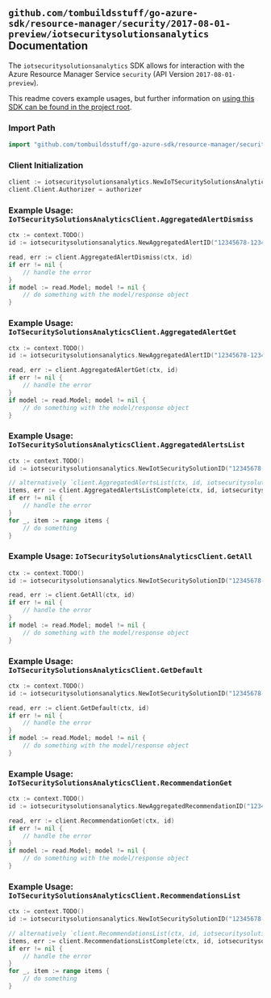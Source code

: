 
## `github.com/tombuildsstuff/go-azure-sdk/resource-manager/security/2017-08-01-preview/iotsecuritysolutionsanalytics` Documentation

The `iotsecuritysolutionsanalytics` SDK allows for interaction with the Azure Resource Manager Service `security` (API Version `2017-08-01-preview`).

This readme covers example usages, but further information on [using this SDK can be found in the project root](https://github.com/tombuildsstuff/go-azure-sdk/tree/main/docs).

### Import Path

```go
import "github.com/tombuildsstuff/go-azure-sdk/resource-manager/security/2017-08-01-preview/iotsecuritysolutionsanalytics"
```


### Client Initialization

```go
client := iotsecuritysolutionsanalytics.NewIoTSecuritySolutionsAnalyticsClientWithBaseURI("https://management.azure.com")
client.Client.Authorizer = authorizer
```


### Example Usage: `IoTSecuritySolutionsAnalyticsClient.AggregatedAlertDismiss`

```go
ctx := context.TODO()
id := iotsecuritysolutionsanalytics.NewAggregatedAlertID("12345678-1234-9876-4563-123456789012", "example-resource-group", "iotSecuritySolutionValue", "aggregatedAlertValue")

read, err := client.AggregatedAlertDismiss(ctx, id)
if err != nil {
	// handle the error
}
if model := read.Model; model != nil {
	// do something with the model/response object
}
```


### Example Usage: `IoTSecuritySolutionsAnalyticsClient.AggregatedAlertGet`

```go
ctx := context.TODO()
id := iotsecuritysolutionsanalytics.NewAggregatedAlertID("12345678-1234-9876-4563-123456789012", "example-resource-group", "iotSecuritySolutionValue", "aggregatedAlertValue")

read, err := client.AggregatedAlertGet(ctx, id)
if err != nil {
	// handle the error
}
if model := read.Model; model != nil {
	// do something with the model/response object
}
```


### Example Usage: `IoTSecuritySolutionsAnalyticsClient.AggregatedAlertsList`

```go
ctx := context.TODO()
id := iotsecuritysolutionsanalytics.NewIotSecuritySolutionID("12345678-1234-9876-4563-123456789012", "example-resource-group", "iotSecuritySolutionValue")

// alternatively `client.AggregatedAlertsList(ctx, id, iotsecuritysolutionsanalytics.DefaultAggregatedAlertsListOperationOptions())` can be used to do batched pagination
items, err := client.AggregatedAlertsListComplete(ctx, id, iotsecuritysolutionsanalytics.DefaultAggregatedAlertsListOperationOptions())
if err != nil {
	// handle the error
}
for _, item := range items {
	// do something
}
```


### Example Usage: `IoTSecuritySolutionsAnalyticsClient.GetAll`

```go
ctx := context.TODO()
id := iotsecuritysolutionsanalytics.NewIotSecuritySolutionID("12345678-1234-9876-4563-123456789012", "example-resource-group", "iotSecuritySolutionValue")

read, err := client.GetAll(ctx, id)
if err != nil {
	// handle the error
}
if model := read.Model; model != nil {
	// do something with the model/response object
}
```


### Example Usage: `IoTSecuritySolutionsAnalyticsClient.GetDefault`

```go
ctx := context.TODO()
id := iotsecuritysolutionsanalytics.NewIotSecuritySolutionID("12345678-1234-9876-4563-123456789012", "example-resource-group", "iotSecuritySolutionValue")

read, err := client.GetDefault(ctx, id)
if err != nil {
	// handle the error
}
if model := read.Model; model != nil {
	// do something with the model/response object
}
```


### Example Usage: `IoTSecuritySolutionsAnalyticsClient.RecommendationGet`

```go
ctx := context.TODO()
id := iotsecuritysolutionsanalytics.NewAggregatedRecommendationID("12345678-1234-9876-4563-123456789012", "example-resource-group", "iotSecuritySolutionValue", "aggregatedRecommendationValue")

read, err := client.RecommendationGet(ctx, id)
if err != nil {
	// handle the error
}
if model := read.Model; model != nil {
	// do something with the model/response object
}
```


### Example Usage: `IoTSecuritySolutionsAnalyticsClient.RecommendationsList`

```go
ctx := context.TODO()
id := iotsecuritysolutionsanalytics.NewIotSecuritySolutionID("12345678-1234-9876-4563-123456789012", "example-resource-group", "iotSecuritySolutionValue")

// alternatively `client.RecommendationsList(ctx, id, iotsecuritysolutionsanalytics.DefaultRecommendationsListOperationOptions())` can be used to do batched pagination
items, err := client.RecommendationsListComplete(ctx, id, iotsecuritysolutionsanalytics.DefaultRecommendationsListOperationOptions())
if err != nil {
	// handle the error
}
for _, item := range items {
	// do something
}
```
